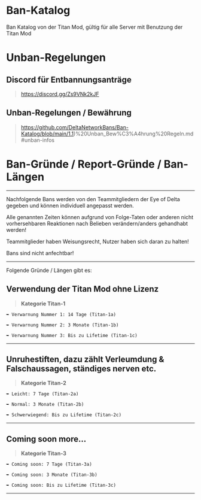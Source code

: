 # Ban-Katalog
Ban Katalog von der Titan Mod, gültig für alle Server mit Benutzung der Titan Mod

# Unban-Regelungen

## Discord für Entbannungsanträge
> https://discord.gg/Zs9VNk2kJF

## Unban-Regelungen / Bewährung
> https://github.com/DeltaNetworkBans/Ban-Katalog/blob/main/1.1)%20Unban_Bew%C3%A4hrung%20Regeln.md#unban-infos 

# Ban-Gründe / Report-Gründe / Ban-Längen
----------------------------------------------------------

Nachfolgende Bans werden von den Teammitgliedern der Eye of Delta gegeben und können individuell angepasst werden.

Alle genannten Zeiten können aufgrund von Folge-Taten oder anderen nicht vorhersehbaren Reaktionen nach Belieben verändern/anders gehandhabt werden!

Teammitglieder haben Weisungsrecht, Nutzer haben sich daran zu halten!

Bans sind nicht anfechtbar!

----------------------------------------------------------

Folgende Gründe / Längen gibt es:

## Verwendung der Titan Mod ohne Lizenz
> **Kategorie Titan-1**
```
➥ Verwarnung Nummer 1: 14 Tage (Titan-1a)

➥ Verwarnung Nummer 2: 3 Monate (Titan-1b)

➥ Verwarnung Nummer 3: Bis zu Lifetime (Titan-1c)
```
----------------------------------------------------------

## Unruhestiften, dazu zählt Verleumdung & Falschaussagen, ständiges nerven etc.
> **Kategorie Titan-2**
```
➥ Leicht: 7 Tage (Titan-2a)

➥ Normal: 3 Monate (Titan-2b)

➥ Schwerwiegend: Bis zu Lifetime (Titan-2c)
```
----------------------------------------------------------

## Coming soon more...
> **Kategorie Titan-3**
```
➥ Coming soon: 7 Tage (Titan-3a)

➥ Coming soon: 3 Monate (Titan-3b)

➥ Coming soon: Bis zu Lifetime (Titan-3c)
```
----------------------------------------------------------
